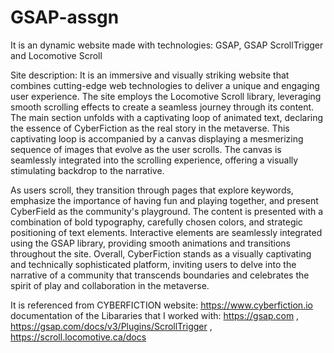 # GSAP-assgn

It is an dynamic website made with technologies:  GSAP, GSAP ScrollTrigger and Locomotive Scroll

Site description: It is an immersive and visually striking website that combines cutting-edge web technologies to deliver a unique and engaging user experience. The site employs the Locomotive Scroll library, leveraging smooth scrolling effects to create a seamless journey through its content. The main section unfolds with a captivating loop of animated text, declaring the essence of CyberFiction as the real story in the metaverse. This captivating loop is accompanied by a canvas displaying a mesmerizing sequence of images that evolve as the user scrolls. The canvas is seamlessly integrated into the scrolling experience, offering a visually stimulating backdrop to the narrative.

As users scroll, they transition through pages that explore keywords, emphasize the importance of having fun and playing together, and present CyberField as the community's playground. The content is presented with a combination of bold typography, carefully chosen colors, and strategic positioning of text elements. Interactive elements are seamlessly integrated using the GSAP library, providing smooth animations and transitions throughout the site. Overall, CyberFiction stands as a visually captivating and technically sophisticated platform, inviting users to delve into the narrative of a community that transcends boundaries and celebrates the spirit of play and collaboration in the metaverse.


It is referenced from CYBERFICTION website: https://www.cyberfiction.io
documentation of the Libararies that I worked with: https://gsap.com , https://gsap.com/docs/v3/Plugins/ScrollTrigger , https://scroll.locomotive.ca/docs

